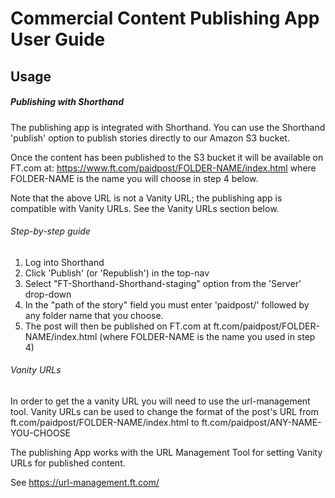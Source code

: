# Commercial Content Publishing App User Guide

## Usage

##### Publishing with Shorthand

The publishing app is integrated with Shorthand. You can use the Shorthand 'publish' option to publish stories directly to our Amazon S3 bucket.

Once the content has been published to the S3 bucket it will be available on FT.com at: https://www.ft.com/paidpost/FOLDER-NAME/index.html where FOLDER-NAME is the name you will choose in step 4 below.

Note that the above URL is not a Vanity URL; the publishing app is  compatible with Vanity URLs. See the Vanity URLs section below.

###### Step-by-step guide

1. Log into Shorthand
2. Click 'Publish' (or 'Republish') in the top-nav
3. Select "FT-Shorthand-Shorthand-staging" option from the 'Server' drop-down
4. In the "path of the story" field you must enter 'paidpost/' followed by any folder name that you choose.
5. The post will then be published on FT.com at ft.com/paidpost/FOLDER-NAME/index.html (where FOLDER-NAME is the name you used in step 4)



###### Vanity URLs

In order to get the a vanity URL you will need to use the url-management tool.
Vanity URLs can be used to change the format of the post's URL from
ft.com/paidpost/FOLDER-NAME/index.html to ft.com/paidpost/ANY-NAME-YOU-CHOOSE

The publishing App works with the URL Management Tool for setting Vanity URLs for published content.

See https://url-management.ft.com/
